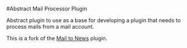 #Abstract Mail Processor Plugin

Abstract plugin to use as a base for developing a plugin that needs to process mails from a mail account.

This is a fork of the [Mail to News](https://marketplace.atlassian.com/plugins/com.midori.confluence.plugin.mail2news) plugin.
